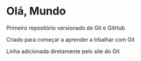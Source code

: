 # Olá, Mundo
 Primeiro repositório versionado de Git e GitHub

 Criado para começar a aprender a trbalhar com Git
 
 Linha adicionada diretamente pelo site do Git

